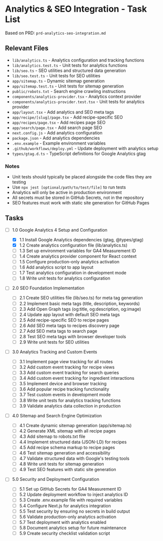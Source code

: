 # Analytics & SEO Integration - Task List

Based on PRD: `prd-analytics-seo-integration.md`

## Relevant Files

- `lib/analytics.ts` - Analytics configuration and tracking functions
- `lib/analytics.test.ts` - Unit tests for analytics functions
- `lib/seo.ts` - SEO utilities and structured data generation
- `lib/seo.test.ts` - Unit tests for SEO utilities
- `app/sitemap.ts` - Dynamic sitemap generation
- `app/sitemap.test.ts` - Unit tests for sitemap generation
- `public/robots.txt` - Search engine crawling instructions
- `components/analytics-provider.tsx` - Analytics context provider
- `components/analytics-provider.test.tsx` - Unit tests for analytics provider
- `app/layout.tsx` - Add analytics and SEO meta tags
- `app/recipe/[slug]/page.tsx` - Add recipe-specific SEO
- `app/recipes/page.tsx` - Add recipes page SEO
- `app/search/page.tsx` - Add search page SEO
- `next.config.js` - Add analytics configuration
- `package.json` - Add analytics dependencies
- `.env.example` - Example environment variables
- `.github/workflows/deploy.yml` - Update deployment with analytics setup
- `types/gtag.d.ts` - TypeScript definitions for Google Analytics gtag

### Notes

- Unit tests should typically be placed alongside the code files they are testing
- Use `npx jest [optional/path/to/test/file]` to run tests
- Analytics will only be active in production environment
- All secrets must be stored in GitHub Secrets, not in the repository
- SEO features must work with static site generation for GitHub Pages

## Tasks

- [ ] 1.0 Google Analytics 4 Setup and Configuration

  - [x] 1.1 Install Google Analytics dependencies (gtag, @types/gtag)
  - [x] 1.2 Create analytics configuration file (lib/analytics.ts)
  - [ ] 1.3 Set up environment variables for GA4 Measurement ID
  - [ ] 1.4 Create analytics provider component for React context
  - [ ] 1.5 Configure production-only analytics activation
  - [ ] 1.6 Add analytics script to app layout
  - [ ] 1.7 Test analytics configuration in development mode
  - [ ] 1.8 Write unit tests for analytics configuration

- [ ] 2.0 SEO Foundation Implementation

  - [ ] 2.1 Create SEO utilities file (lib/seo.ts) for meta tag generation
  - [ ] 2.2 Implement basic meta tags (title, description, keywords)
  - [ ] 2.3 Add Open Graph tags (og:title, og:description, og:image)
  - [ ] 2.4 Update app layout with default SEO meta tags
  - [ ] 2.5 Add recipe-specific SEO to recipe pages
  - [ ] 2.6 Add SEO meta tags to recipes discovery page
  - [ ] 2.7 Add SEO meta tags to search page
  - [ ] 2.8 Test SEO meta tags with browser developer tools
  - [ ] 2.9 Write unit tests for SEO utilities

- [ ] 3.0 Analytics Tracking and Custom Events

  - [ ] 3.1 Implement page view tracking for all routes
  - [ ] 3.2 Add custom event tracking for recipe views
  - [ ] 3.3 Add custom event tracking for search queries
  - [ ] 3.4 Add custom event tracking for ingredient interactions
  - [ ] 3.5 Implement device and browser tracking
  - [ ] 3.6 Add popular recipe tracking functionality
  - [ ] 3.7 Test custom events in development mode
  - [ ] 3.8 Write unit tests for analytics tracking functions
  - [ ] 3.9 Validate analytics data collection in production

- [ ] 4.0 Sitemap and Search Engine Optimization

  - [ ] 4.1 Create dynamic sitemap generation (app/sitemap.ts)
  - [ ] 4.2 Generate XML sitemap with all recipe pages
  - [ ] 4.3 Add sitemap to robots.txt file
  - [ ] 4.4 Implement structured data (JSON-LD) for recipes
  - [ ] 4.5 Add recipe schema markup to recipe pages
  - [ ] 4.6 Test sitemap generation and accessibility
  - [ ] 4.7 Validate structured data with Google's testing tools
  - [ ] 4.8 Write unit tests for sitemap generation
  - [ ] 4.9 Test SEO features with static site generation

- [ ] 5.0 Security and Deployment Configuration
  - [ ] 5.1 Set up GitHub Secrets for GA4 Measurement ID
  - [ ] 5.2 Update deployment workflow to inject analytics ID
  - [ ] 5.3 Create .env.example file with required variables
  - [ ] 5.4 Configure Next.js for analytics integration
  - [ ] 5.5 Test security by ensuring no secrets in build output
  - [ ] 5.6 Validate production-only analytics activation
  - [ ] 5.7 Test deployment with analytics enabled
  - [ ] 5.8 Document analytics setup for future maintenance
  - [ ] 5.9 Create security checklist validation script
